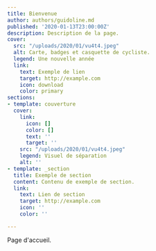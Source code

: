 ```yaml
---
title: Bienvenue
author: authors/guidoline.md
published: '2020-01-13T23:00:00Z'
description: Description de la page.
cover:
  src: "/uploads/2020/01/vu4t4.jpeg"
  alt: Carte, badges et casquette de cycliste.
  legend: Une nouvelle année
  link:
    text: Exemple de lien
    target: http://example.com
    icon: download
    color: primary
sections:
- template: couverture
  cover:
    link:
      icon: []
      color: []
      text: ''
      target: ''
    src: "/uploads/2020/01/vu4t4.jpeg"
    legend: Visuel de séparation
    alt: ''
- template: _section
  title: Exemple de section
  content: Contenu de exemple de section.
  link:
    text: Lien de section
    target: http://example.com
    icon: ''
    color: ''

---
```

Page d'accueil.